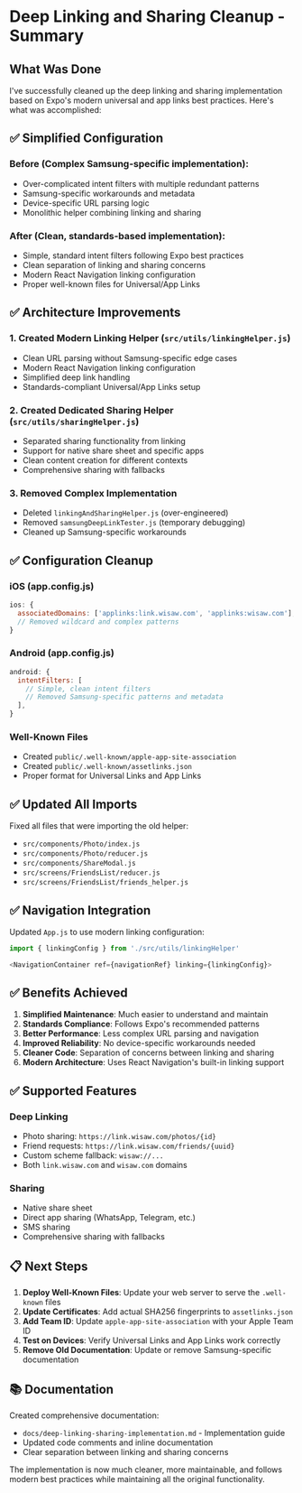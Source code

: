 # Deep Linking and Sharing Cleanup - Summary

## What Was Done

I've successfully cleaned up the deep linking and sharing implementation based on Expo's modern universal and app links best practices. Here's what was accomplished:

## ✅ Simplified Configuration

### Before (Complex Samsung-specific implementation):

- Over-complicated intent filters with multiple redundant patterns
- Samsung-specific workarounds and metadata
- Device-specific URL parsing logic
- Monolithic helper combining linking and sharing

### After (Clean, standards-based implementation):

- Simple, standard intent filters following Expo best practices
- Clean separation of linking and sharing concerns
- Modern React Navigation linking configuration
- Proper well-known files for Universal/App Links

## ✅ Architecture Improvements

### 1. Created Modern Linking Helper (`src/utils/linkingHelper.js`)

- Clean URL parsing without Samsung-specific edge cases
- Modern React Navigation linking configuration
- Simplified deep link handling
- Standards-compliant Universal/App Links setup

### 2. Created Dedicated Sharing Helper (`src/utils/sharingHelper.js`)

- Separated sharing functionality from linking
- Support for native share sheet and specific apps
- Clean content creation for different contexts
- Comprehensive sharing with fallbacks

### 3. Removed Complex Implementation

- Deleted `linkingAndSharingHelper.js` (over-engineered)
- Removed `samsungDeepLinkTester.js` (temporary debugging)
- Cleaned up Samsung-specific workarounds

## ✅ Configuration Cleanup

### iOS (app.config.js)

```javascript
ios: {
  associatedDomains: ['applinks:link.wisaw.com', 'applinks:wisaw.com'],
  // Removed wildcard and complex patterns
}
```

### Android (app.config.js)

```javascript
android: {
  intentFilters: [
    // Simple, clean intent filters
    // Removed Samsung-specific patterns and metadata
  ],
}
```

### Well-Known Files

- Created `public/.well-known/apple-app-site-association`
- Created `public/.well-known/assetlinks.json`
- Proper format for Universal Links and App Links

## ✅ Updated All Imports

Fixed all files that were importing the old helper:

- `src/components/Photo/index.js`
- `src/components/Photo/reducer.js`
- `src/components/ShareModal.js`
- `src/screens/FriendsList/reducer.js`
- `src/screens/FriendsList/friends_helper.js`

## ✅ Navigation Integration

Updated `App.js` to use modern linking configuration:

```javascript
import { linkingConfig } from './src/utils/linkingHelper'

<NavigationContainer ref={navigationRef} linking={linkingConfig}>
```

## ✅ Benefits Achieved

1. **Simplified Maintenance**: Much easier to understand and maintain
2. **Standards Compliance**: Follows Expo's recommended patterns
3. **Better Performance**: Less complex URL parsing and navigation
4. **Improved Reliability**: No device-specific workarounds needed
5. **Cleaner Code**: Separation of concerns between linking and sharing
6. **Modern Architecture**: Uses React Navigation's built-in linking support

## ✅ Supported Features

### Deep Linking

- Photo sharing: `https://link.wisaw.com/photos/{id}`
- Friend requests: `https://link.wisaw.com/friends/{uuid}`
- Custom scheme fallback: `wisaw://...`
- Both `link.wisaw.com` and `wisaw.com` domains

### Sharing

- Native share sheet
- Direct app sharing (WhatsApp, Telegram, etc.)
- SMS sharing
- Comprehensive sharing with fallbacks

## 📋 Next Steps

1. **Deploy Well-Known Files**: Update your web server to serve the `.well-known` files
2. **Update Certificates**: Add actual SHA256 fingerprints to `assetlinks.json`
3. **Add Team ID**: Update `apple-app-site-association` with your Apple Team ID
4. **Test on Devices**: Verify Universal Links and App Links work correctly
5. **Remove Old Documentation**: Update or remove Samsung-specific documentation

## 📚 Documentation

Created comprehensive documentation:

- `docs/deep-linking-sharing-implementation.md` - Implementation guide
- Updated code comments and inline documentation
- Clear separation between linking and sharing concerns

The implementation is now much cleaner, more maintainable, and follows modern best practices while maintaining all the original functionality.
